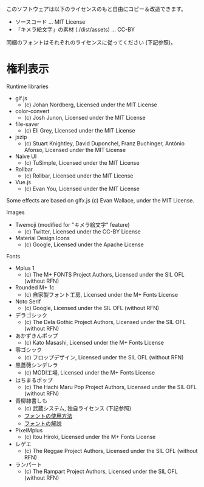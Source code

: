 このソフトウェアは以下のライセンスのもと自由にコピー＆改造できます。

- ソースコード ... MIT License
- 「キメラ絵文字」の素材 (./dist/assets) ... CC-BY

同梱のフォントはそれぞれのライセンスに従ってください (下記参照)。

# 権利表示

Runtime libraries
- gif.js
  - (c) Johan Nordberg, Licensed under the MIT License
- color-convert
  - (c) Josh Junon, Licensed under the MIT License
- file-saver
  - (c) Eli Grey, Licensed under the MIT License
- jszip
  - (c) Stuart Knightley, David Duponchel, Franz Buchinger, António Afonso, Licensed under the MIT License
- Naive UI
  - (c) TuSimple, Licensed under the MIT License
- Rollbar
  - (c) Rollbar, Licensed under the MIT License
- Vue.js
  - (c) Evan You, Licensed under the MIT License

Some effects are based on glfx.js (c) Evan Wallace, under the MIT License.

Images
- Twemoji (modified for "キメラ絵文字" feature)
  - (c) Twitter, Licensed under the CC-BY License
- Material Design Icons
  - (c) Google, Licensed under the Apache License

Fonts
- Mplus 1
  - (c) The M+ FONTS Project Authors, Licensed under the SIL OFL (without RFN)
- Rounded M+ 1c
  - (c) 自家製フォント工房, Licensed under the M+ Fonts License
- Noto Serif
  - (c) Google, Licensed under the SIL OFL (without RFN)
- デラゴシック
  - (c) The Dela Gothic Project Authors, Licensed under the SIL OFL (without RFN)
- あかずきんポップ
  - (c) Kato Masashi, Licensed under the M+ Fonts License
- 零ゴシック
  - (c) フロップデザイン, Licensed under the SIL OFL (without RFN)
- 黒薔薇シンデレラ
  - (c) MODI工場, Licensed under the M+ Fonts License
- はちまるポップ
  - (c) The Hachi Maru Pop Project Authors, Licensed under the SIL OFL (without RFN)
- 青柳隷書しも
  - (c) 武蔵システム, 独自ライセンス (下記参照)
  - [フォントの使用方法](https://github.com/zk-phi/MEGAMOJI/blob/master/resources/SIMO/readme.txt)
  - [フォントの解説](https://github.com/zk-phi/MEGAMOJI/blob/master/resources/SIMO/description.pdf)
- PixelMplus
  - (c) Itou Hiroki, Licensed under the M+ Fonts License
- レゲエ
  - (c) The Reggae Project Authors, Licensed under the SIL OFL (without RFN)
- ランパート
  - (c) The Rampart Project Authors, Licensed under the SIL OFL (without RFN)
